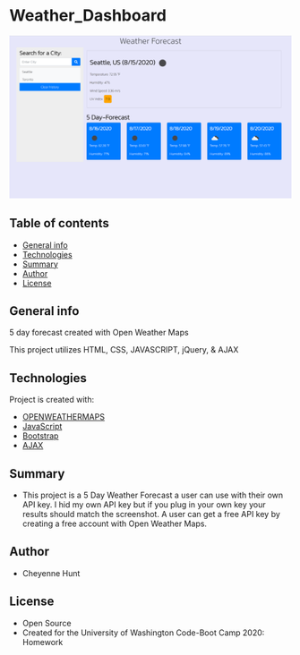 # Weather_Dashboard

![responsive-portfolio](img/Preview.png)

## Table of contents

- [General info](#general-info)
- [Technologies](#Technologies)
- [Summary](#Summary)
- [Author](#Author)
- [License](#License)


## General info

5 day forecast created with Open Weather Maps

This project utilizes HTML, CSS, JAVASCRIPT, jQuery, & AJAX


## Technologies

Project is created with:

- [OPENWEATHERMAPS](https://openweathermap.org/)
- [JavaScript](https://www.javascript.com/)
- [Bootstrap](https://getbootstrap.com/)
- [AJAX](https://api.jquery.com/jquery.ajax/)

## Summary

- This project is a 5 Day Weather Forecast a user can use with their own API key. I hid my own API key but if you plug in your own key your results should match the screenshot. A user can get a free API key by creating a free account with Open Weather Maps.

## Author

- Cheyenne Hunt 


## License

- Open Source
- Created for the University of Washington Code-Boot Camp 2020: Homework 